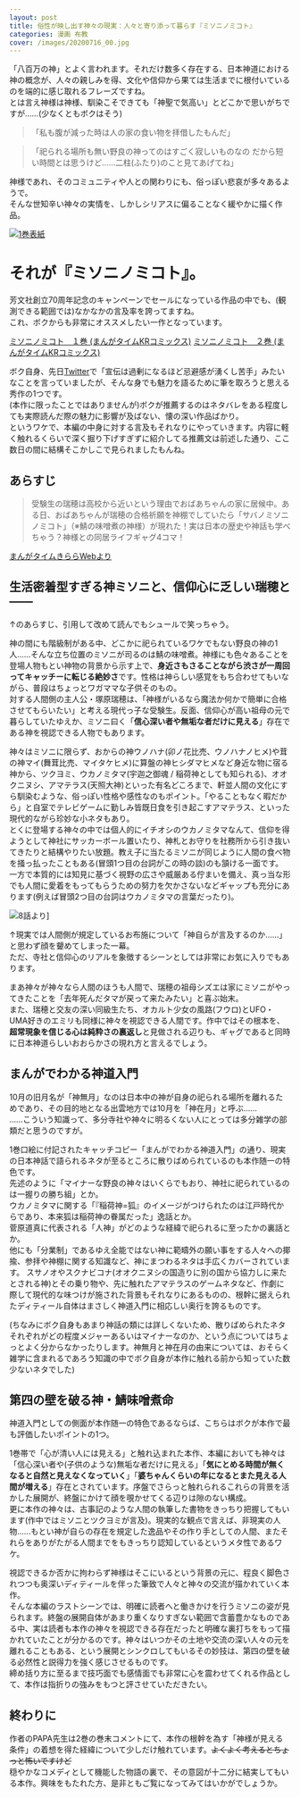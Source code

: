 ```yaml
---
layout: post
title: 俗性が映し出す神々の現実：人々と寄り添って暮らす『ミソニノミコト』
categories: 漫画 布教
cover: /images/20200716_00.jpg
---
```


「八百万の神」とよく言われます。それだけ数多く存在する、日本神道における神の概念が、人々の親しみを得、文化や信仰から果ては生活までに根付いているのを端的に感じ取れるフレーズですね。  
とは言え神様は神様、馴染こそできても「神聖で気高い」とどこかで思いがちですが……(少なくともボクはそう)

> 「私も腹が減った時は人の家の食い物を拝借したもんだ」

> 「祀られる場所も無い野良の神ってのはすごく寂しいものなの だから短い時間とは思うけど……二柱(ふたり)のこと見てあげてね」

神様であれ、そのコミュニティや人との関わりにも、俗っぽい悲哀が多々あるようで。  
そんな世知辛い神々の実情を、しかしシリアスに偏ることなく緩やかに描く作品。

[![1巻表紙](/images/20200716_00.jpg "1巻表紙")][QTD0]

# それが『ミソニノミコト』。

芳文社創立70周年記念のキャンペーンでセールになっている作品の中でも、(観測できる範囲では)なかなかの言及率を誇ってますね。  
これ、ボクからも非常にオススメしたい一作となっています。

[ミソニノミコト　１巻 (まんがタイムKRコミックス)][Amzn1]
[ミソニノミコト　２巻 (まんがタイムKRコミックス)][Amzn2]

ボク自身、先日[Twitter](https://twitter.com/s6jrmany)で「宣伝は過剰になるほど忌避感が湧くし苦手」みたいなことを言っていましたが、そんな身でも魅力を語るために筆を取ろうと思える秀作の1つです。  
(本作に限ったことではありませんが)ボクが推薦するのはネタバレをある程度しても実際読んだ際の魅力に影響が及ばない、懐の深い作品ばかり。  
というワケで、本編の中身に対する言及もそれなりにやっていきます。内容に軽く触れるくらいで深く掘り下げすぎずに紹介してる推薦文は前述した通り、ここ数日の間に結構そこかしこで見られましたもんね。  

## あらすじ

> 受験生の瑞穂は高校から近いという理由でおばあちゃんの家に居候中。ある日、おばあちゃんが瑞穂の合格祈願を神棚でしていたら「サバノミソニノミコト」（※鯖の味噌煮の神様）が現れた！実は日本の歴史や神話も学べちゃう？神様との同居ライフギャグ4コマ！

[まんがタイムきららWebより][Ref1]

## 生活密着型すぎる神ミソニと、信仰心に乏しい瑞穂と――

↑のあらすじ、引用して改めて読んでもシュールで笑っちゃう。

神の間にも階級制がある中、どこかに祀られているワケでもない野良の神の1人……そんな立ち位置のミソニが司るのは鯖の味噌煮。神様にも色々あることを登場人物もとい神物の背景から示す上で、**身近さもさることながら渋さが一周回ってキャッチーに転じる絶妙さ**です。性格は神らしい感覚をもち合わせてもいながら、普段はちょっとワガママな子供そのもの。  
対する人間側の主人公・塚原瑞穂は、「神様がいるなら魔法か何かで簡単に合格させてもらいたい」と考える現代っ子な受験生。反面、信仰心が高い祖母の元で暮らしていたゆえか、ミソニ曰く「**信心深い者や無垢な者だけに見える**」存在である神を視認できる人物でもあります。

神々はミソニに限らず、おからの神ウノハナ(卯ノ花比売、ウノハナノヒメ)や茸の神マイ(舞茸比売、マイタケヒメ)に算盤の神ヒシダマヒメなど身近な物に宿る神から、ツクヨミ、ウカノミタマ(宇迦之御魂 / 稲荷神としても知られる)、オオクニヌシ、アマテラス(天照大神)といった有名どころまで、軒並人間の文化にすら馴染むような、俗っぽい性格や感性なのもポイント。「やることもなく暇だから」と自室でテレビゲームに勤しみ皆既日食を引き起こすアマテラス、といった現代的ながら珍妙な小ネタもあり。  
とくに登場する神々の中では個人的にイチオシのウカノミタマなんて、信仰を得ようとして神社にサッカーボール置いたり、神札とお守りを社務所から引き抜いてきたりと結構やりたい放題。教え子に当たるミソニが同じように人間の食べ物を掻っ払ったこともある(冒頭1つ目の台詞がこの時の談)のも頷ける一面です。一方で本質的には知見に基づく視野の広さや威厳ある佇まいを備え、真っ当な形でも人間に愛着をもってもらうための努力を欠かさないなどギャップも充分にあります(例えば冒頭2つ目の台詞はウカノミタマの言葉だったり)。

![8話より](/images/20200716_01.jpg "8話より、商売神でもあるおかげでここだけ見ると胡散臭さ満載なウカノミタマ")]

↑現実では人間側が規定しているお布施について「神自らが言及するのか……」と思わず顔を顰めてしまった一幕。  
ただ、寺社と信仰心のリアルを象徴するシーンとしては非常にお気に入りでもあります。

まあ神々が神々なら人間のほうも人間で、瑞穂の祖母シズエは家にミソニがやってきたことを「去年死んだタマが戻って来たみたい」と喜ぶ始末。  
また、瑞穂と交友の深い同級生たち、オカルト少女の風路(フウロ)とUFO・UMA好きのエミリも同様に神々を視認できる人間です。作中ではその根本を、**超常現象を信じる心は純粋さの裏返し**と見做される辺りも、ギャグであると同時に日本神道らしいおおらかさの現れ方と言えるでしょう。

## まんがでわかる神道入門

10月の旧月名が「神無月」なのは日本中の神が自身の祀られる場所を離れるためであり、その目的地となる出雲地方では10月を「神在月」と呼ぶ……  
……こういう知識って、多分寺社や神々に明るくない人にとっては多分雑学の部類だと思うのですが。

1巻口絵に付記されたキャッチコピー「まんがでわかる神道入門」の通り、現実の日本神話で語られるネタが至るところに散りばめられているのも本作随一の特色です。  
先述のように「マイナーな野良の神々はいくらでもおり、神社に祀られているのは一握りの勝ち組」とか。  
ウカノミタマに関する「『稲荷神=狐』のイメージがつけられたのは江戸時代からであり、本来狐は稲荷神の眷属だった」逸話とか。  
菅原道真に代表される「人神」がどのような経緯で祀られるに至ったかの裏話とか。  
他にも「分業制」であるゆえ全能ではない神に範疇外の願い事をする人々への揶揄、参拝や神棚に関する知識など、神にまつわるネタは手広くカバーされています。
スサノオやスクナビコナ(オオクニヌシの国造りに別の国から協力しに来たとされる神)とその乗り物や、先に触れたアマテラスのゲームネタなど、作劇に際して現代的な味つけが施された背景もそれなりにあるものの、根幹に据えられたディティール自体はまさしく神道入門に相応しい奥行を誇るものです。

(ちなみにボク自身もあまり神話の類には詳しくないため、散りばめられたネタそれぞれがどの程度メジャーあるいはマイナーなのか、という点についてはちょっとよく分からなかったりします。神無月と神在月の由来については、おそらく雑学に含まれるであろう知識の中でボク自身が本作に触れる前から知っていた数少ないネタでした)

## 第四の壁を破る神・鯖味噌煮命

神道入門としての側面が本作随一の特色であるならば、こちらはボクが本作で最も評価したいポイントの1つ。

1巻帯で「心が清い人には見える」と触れ込まれた本作、本編においても神々は「信心深い者や(子供のような)無垢な者だけに見える」「**気にとめる時間が無くなると自然と見えなくなっていく**」「**婆ちゃんくらいの年になるとまた見える人間が増える**」存在とされています。序盤でさらっと触れられるこれらの背景を活かした展開が、終盤にかけて顔を覗かせてくる辺りは隙のない構成。  
更に本作の神々は、古事記のような人間の執筆した書物をきっちり把握してもいます(作中ではミソニとツクヨミが言及)。現実的な観点で言えば、非現実の人物……もとい神が自らの存在を規定した逸品やその作り手としての人間、またそれらをありがたがる人間までをもきっちり認知しているというメタ性であるワケ。  

視認できるか否かに拘わらず神様はそこにいるという背景の元に、程良く脚色されつつも奥深いディティールを伴った筆致で人々と神々の交流が描かれていく本作。  
そんな本編のラストシーンでは、明確に読者へと働きかけを行うミソニの姿が見られます。終盤の展開自体があまり重くなりすぎない範囲で含蓄豊かなものである中、実は読者も本作の神々を視認できる存在だったと明確な裏打ちをもって描かれていたことが分かるのです。神々はいつかその土地や交流の深い人々の元を離れることもある、という展開とシンクロしてもいるその妙技は、第四の壁を破る必然性と説得力を強く感じさせるものです。  
締め括り方に至るまで技巧面でも感情面でも非常に心を震わせてくれる作品として、本作は指折りの強みをもつと評させていただきたい。

## 終わりに

作者のPAPA先生は2巻の巻末コメントにて、本作の根幹を為す「神様が見える条件」の着想を得た経緯について少しだけ触れています。~~よくよく考えるとちょっと怖いですけど~~  
穏やかなコメディとして機能した物語の裏で、その意図が十二分に結実してもいる本作。興味をもたれた方、是非ともご覧になってみてはいかがでしょうか。

[QTD0]: https://twitter.com/mangatimekirara/status/626336413156425728

[Ref1]: http://www.dokidokivisual.com/comics/book/past.php?cid=1070

[Amzn1]: https://www.amazon.co.jp/dp/B013FVAAAU/
[Amzn2]: https://www.amazon.co.jp/dp/B01GCNUJDQ/
